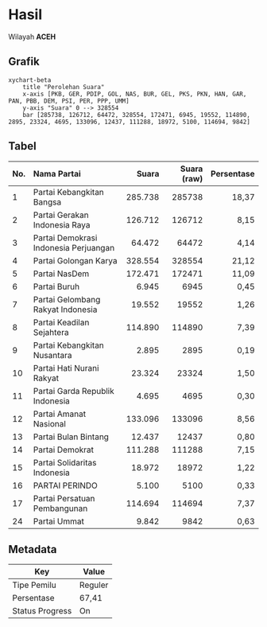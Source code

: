 # Hasil

Wilayah **ACEH**

## Grafik

```mermaid
xychart-beta
    title "Perolehan Suara"
    x-axis [PKB, GER, PDIP, GOL, NAS, BUR, GEL, PKS, PKN, HAN, GAR, PAN, PBB, DEM, PSI, PER, PPP, UMM]
    y-axis "Suara" 0 --> 328554
    bar [285738, 126712, 64472, 328554, 172471, 6945, 19552, 114890, 2895, 23324, 4695, 133096, 12437, 111288, 18972, 5100, 114694, 9842]
```

## Tabel

| No. | Nama Partai                           | Suara   | Suara (raw) | Persentase |
|:--- |:------------------------------------- | -------:| -----------:| ----------:|
| 1   | Partai Kebangkitan Bangsa             | 285.738 | 285738      | 18,37      |
| 2   | Partai Gerakan Indonesia Raya         | 126.712 | 126712      | 8,15       |
| 3   | Partai Demokrasi Indonesia Perjuangan | 64.472  | 64472       | 4,14       |
| 4   | Partai Golongan Karya                 | 328.554 | 328554      | 21,12      |
| 5   | Partai NasDem                         | 172.471 | 172471      | 11,09      |
| 6   | Partai Buruh                          | 6.945   | 6945        | 0,45       |
| 7   | Partai Gelombang Rakyat Indonesia     | 19.552  | 19552       | 1,26       |
| 8   | Partai Keadilan Sejahtera             | 114.890 | 114890      | 7,39       |
| 9   | Partai Kebangkitan Nusantara          | 2.895   | 2895        | 0,19       |
| 10  | Partai Hati Nurani Rakyat             | 23.324  | 23324       | 1,50       |
| 11  | Partai Garda Republik Indonesia       | 4.695   | 4695        | 0,30       |
| 12  | Partai Amanat Nasional                | 133.096 | 133096      | 8,56       |
| 13  | Partai Bulan Bintang                  | 12.437  | 12437       | 0,80       |
| 14  | Partai Demokrat                       | 111.288 | 111288      | 7,15       |
| 15  | Partai Solidaritas Indonesia          | 18.972  | 18972       | 1,22       |
| 16  | PARTAI PERINDO                        | 5.100   | 5100        | 0,33       |
| 17  | Partai Persatuan Pembangunan          | 114.694 | 114694      | 7,37       |
| 24  | Partai Ummat                          | 9.842   | 9842        | 0,63       |


## Metadata

| Key             | Value   |
| --------------- | ------- |
| Tipe Pemilu     | Reguler |
| Persentase      | 67,41   |
| Status Progress | On      |



